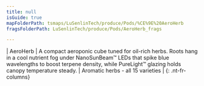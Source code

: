 ```yaml
---
title: null
isGuide: true
mapFolderPath: tsmaps/LuSenlinTech/produce/Pods/%CE%9E%20AeroHerb
fragsFolderPath: LuSenlinTech/produce/Pods/AeroHerb_frags

---
```



<!-- tsGuideRenderComment {"guide":{"id":"xbLMSK1ms","path":"LuSenlinTech/produce/Pods","fragmentFolderPath":"LuSenlinTech/produce/Pods/AeroHerb_frags"},"fragment":{"id":"xbLMSK1ms","topLevelMapKey":"wT8JrY00Sv","mapKeyChain":"wT8JrY00Sv","guideID":"xbLMSK1oZ","guidePath":"c:/GitHub/MuddySpud/MuddySpud.github.io/tsmaps/LuSenlinTech/produce/Pods/AeroHerb.tspod","chartKey":"wT8JrY00Sv","isLeaf":false,"options":[{"id":"xbLMSR0oR","option":"AeroHerb details","order":1,"isAncillary":true}]}} -->

| AeroHerb | A compact aeroponic cube tuned for oil-rich herbs. Roots hang in a cool nutrient fog under NanoSunBeam™ LEDs that spike blue wavelengths to boost terpene density, while PureLight™ glazing holds canopy temperature steady. | Aromatic herbs - all 15 varieties |
{: .nt-fr-columns}
